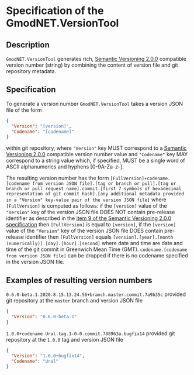 # Specification of the GmodNET.VersionTool

## Description

`GmodNET.VersionTool` generates rich, [Semantic Versioning 2.0.0](https://semver.org/spec/v2.0.0.html) compatible version number (string) by combining the content of version file and git repository metadata.

## Specification

To generate a version number `GmodNET.VersionTool` takes a version JSON file of the form
```json
{
  "Version": "[version]",
  "Codename": "[codename]"
}
```
within git repository, where `"Version"` key MUST correspond to a [Semantic Versioning 2.0.0](https://semver.org/spec/v2.0.0.html) compatible version number value and `"Codename"` key MAY correspond to a string value which, if specified, MUST be a single word of ASCII alphanumerics and hyphens [0-9A-Za-z-].

The resulting version number has the form `[FullVersion]+codename.[codename from version JSON file].[tag or branch or pull].[tag or branch or pull request name].commit.[first 7 symbols of hexadecimal representation of git commit hash].[any additional metadata provided in a "Version" key-value pair of the version JSON file]` where `[FullVersion]` is computed as follows: if the `[version]` value of the `"Version"` key of the version JSON file DOES NOT contain pre-release identifier as described in the [item 9 of the Semantic Versioning 2.0.0 specification](https://semver.org/spec/v2.0.0.html#spec-item-9) then `[FullVersion]` is equal to `[version]`, if the `[version]` value of the `"Version"` key of the version JSON file DOES contain pre-release identifier then `[FullVersion]` equals `[version].[year].[month (numerically)].[day].[hour].[second]` where date and time are date and time of the git commit in Greenwich Mean Time (GMT). `codename.[codename from version JSON file]` can be dropped if there is no codename specified in the version JSON file.

## Examples of resulting version numbers

`0.6.0-beta.1.2020.8.15.13.24.56+branch.master.commit.7a9b35c` provided git repository at the `master` branch and version JSON file
```json
{
  "Version": "0.6.0-beta.1"
}
```

`1.0.0+codename.Ural.tag.1-0-0.commit.788963a.bugfix14` provided git repository at the `1.0.0` tag and version JSON file
```json
{
  "Version": "1.0.0+bugfix14",
  "Codename": "Ural"
}
```
